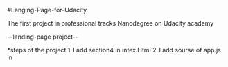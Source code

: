 #Langing-Page-for-Udacity

The first project in professional tracks Nanodegree on Udacity academy

--landing-page project--

*steps of the project
1-I add section4 in intex.Html 
2-I add sourse of app.js in <script> in the bottom of body in intex.html to connet correctly with app.js file 
3-I change content of app.js to make the page dynamic
   #I created four of list <li> in <ul> and creat link<a> in each list<li>
   #I add name of section"textNote" of sections for each link<a>
   #I created DocumentFragment to reduce page load time
   #I created a click event to slide to the section that was clicked
   #I made the section displayed in the screen different to show that it is active

4- I changed some styles in styles.css to suit me.


Great thanks to udacity 

Signature :
Ahmed Mahmoud Abdelfattah
   
MY site is published at https://ahmed-endless.github.io/Langing-Page-for-Udacity/
